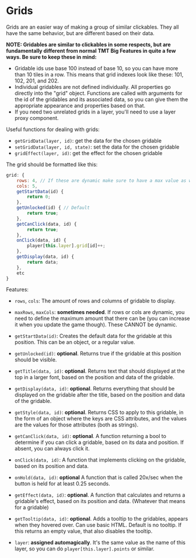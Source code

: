 # Grids

Grids are an easier way of making a group of similar clickables. They all have the same behavior, but are different based on their data.

**NOTE: Gridables are similar to clickables in some respects, but are fundamentally different from normal TMT Big Features in quite a few ways. Be sure to keep these in mind:**

- Gridable ids use base 100 instead of base 10, so you can have more than 10 tiles in a row. This means that grid indexes look like these: 101, 102, 201, and 202.
- Individual gridables are not defined individually. All properties go directly into the "grid" object. Functions are called with arguments for the id of the gridables and its associated data, so you can give them the appropriate appearance and properties based on that.
- If you need two unrelated grids in a layer, you'll need to use a layer proxy component.

Useful functions for dealing with grids:

- `getGridData(layer, id)`: get the data for the chosen gridable
- `setGridData(layer, id, state)`: set the data for the chosen gridable
- `gridEffect(layer, id)`: get the effect for the chosen gridable

The grid should be formatted like this:

```js
grid: {
    rows: 4, // If these are dynamic make sure to have a max value as well!
    cols: 5,
    getStartData(id) {
        return 0;
    },
    getUnlocked(id) { // Default
        return true;
    },
    getCanClick(data, id) {
        return true;
    },
    onClick(data, id) {
        player[this.layer].grid[id]++;
    },
    getDisplay(data, id) {
        return data;
    },
    etc
}
```

Features:

- `rows`, `cols`: The amount of rows and columns of gridable to display.

- `maxRows`, `maxCols`: **sometimes needed**. If rows or cols are dynamic, you need to define the maximum amount that there can be (you can increase it when you update the game though). These CANNOT be dynamic.

- `getStartData(id)`: Creates the default data for the gridable at this position. This can be an object, or a regular value.

- `getUnlocked(id)`: **optional**. Returns true if the gridable at this position should be visible.

- `getTitle(data, id)`: **optional**. Returns text that should displayed at the top in a larger font, based on the position and data of the gridable.

- `getDisplay(data, id)`: **optional**. Returns everything that should be displayed on the gridable after the title, based on the position and data of the gridable.

- `getStyle(data, id)`: **optional**. Returns CSS to apply to this gridable, in the form of an object where the keys are CSS attributes, and the values are the values for those attributes (both as strings).

- `getCanClick(data, id)`: **optional**. A function returning a bool to determine if you can click a gridable, based on its data and position. If absent, you can always click it.

- `onClick(data, id)`: A function that implements clicking on the gridable, based on its position and data.

- `onHold(data, id)`: **optional** A function that is called 20x/sec when the button is held for at least 0.25 seconds.

- `getEffect(data, id)`: **optional**. A function that calculates and returns a gridable's effect, based on its position and data. (Whatever that means for a gridable)

- `getTooltip(data, id)`: **optional**. Adds a tooltip to the gridables, appears when they hovered over. Can use basic HTML. Default is no tooltip. If this returns an empty value, that also disables the tooltip.

- `layer`: **assigned automagically**. It's the same value as the name of this layer, so you can do `player[this.layer].points` or similar.
